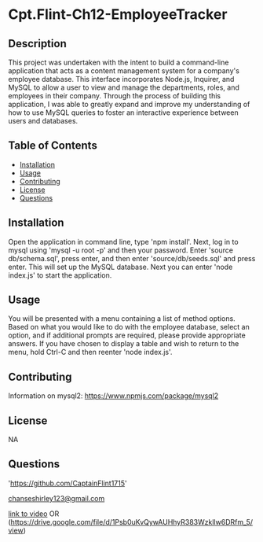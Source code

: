 # Cpt.Flint-Ch12-EmployeeTracker

## Description

This project was undertaken with the intent to build a command-line application that acts as a content management system for a company's employee database. This interface incorporates Node.js, Inquirer, and MySQL to allow a user to view and manage the departments, roles, and employees in their company. Through the process of building this application, I was able to greatly expand and improve my understanding of how to use MySQL queries to foster an interactive experience between users and databases.

## Table of Contents
- [Installation](#installation)
- [Usage](#usage)
- [Contributing](#contributing)
- [License](#license)
- [Questions](#questions)

## Installation

Open the application in command line, type 'npm install'. Next, log in to mysql using 'mysql -u root -p' and then your password. Enter 'source db/schema.sql', press enter, and then enter 'source/db/seeds.sql' and press enter. This will set up the MySQL database. Next you can enter 'node index.js' to start the application.

## Usage

You will be presented with a menu containing a list of method options. Based on what you would like to do with the employee database, select an option, and if additional prompts are required, please provide appropriate answers. If you have chosen to display a table and wish to return to the menu, hold Ctrl-C and then reenter 'node index.js'.

## Contributing

Information on mysql2:
https://www.npmjs.com/package/mysql2

## License

NA

## Questions

'https://github.com/CaptainFlint1715'

chanseshirley123@gmail.com

[link to video](./assets/video/demovid.webm)
OR (https://drive.google.com/file/d/1Psb0uKvQywAUHhyR383Wzkllw6DRfm_5/view)

